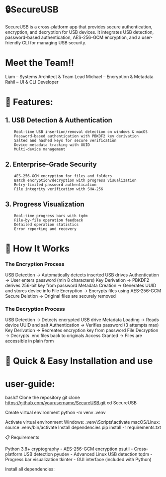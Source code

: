 # 🔒SecureUSB

SecureUSB is a cross-platform app that provides secure authentication, encryption, and decryption for USB devices. It integrates USB detection, password-based authentication, AES-256-GCM encryption, and a user-friendly CLI for managing USB security.

# Meet the Team!!
Liam – Systems Architect & Team Lead
Michael – Encryption & Metadata
Rahil – UI & CLI Developer

# 🚀 Features:
 ## 1. USB Detection & Authentication
        Real-time USB insertion/removal detection on windows & macOS
        Password-based authentication with PBKDF2 key derivation
        Salted and hashed keys for secure verification
        Device metadata tracking with UUID
        Multi-device management

 ## 2. Enterprise-Grade Security
        AES-256-GCM encryption for files and folders
        Batch encryption/decryption with progress visualization
        Retry-limited password authentication
        File integrity verification with SHA-256

 ## 3. Progress Visualization
        Real-time progress bars with tqdm
        File-by-file operation feedback
        Detailed operation statistics
        Error reporting and recovery


# 🔧 How It Works

### The Encryption Process

USB Detection → Automatically detects inserted USB drives
Authentication → User enters password (min 8 characters)
Key Derivation → PBKDF2 derives 256-bit key from password
Metadata Creation → Generates UUID and stores device info
File Encryption → Encrypts files using AES-256-GCM
Secure Deletion → Original files are securely removed

### The Decryption Process

USB Detection → Detects encrypted USB drive
Metadata Loading → Reads device UUID and salt
Authentication → Verifies password (3 attempts max)
Key Derivation → Recreates encryption key from password
File Decryption → Decrypts .enc files back to originals
Access Granted → Files are accessible in plain form
 
# 🚀 Quick & Easy Installation and use

# user-guide: 

bash# Clone the repository
git clone https://github.com/yourusername/SecureUSB.git
cd SecureUSB

Create virtual environment
python -m venv .venv

Activate virtual environment
 Windows:
.venv\Scripts\activate
 macOS/Linux:
source .venv/bin/activate
 Install dependencies
pip install -r requirements.txt

📋 Requirements

Python 3.8+
cryptography - AES-256-GCM encryption
psutil - Cross-platform USB detection
pyudev - Advanced Linux USB detection
tqdm - Progress bar visualization
tkinter - GUI interface (included with Python)

Install all dependencies: